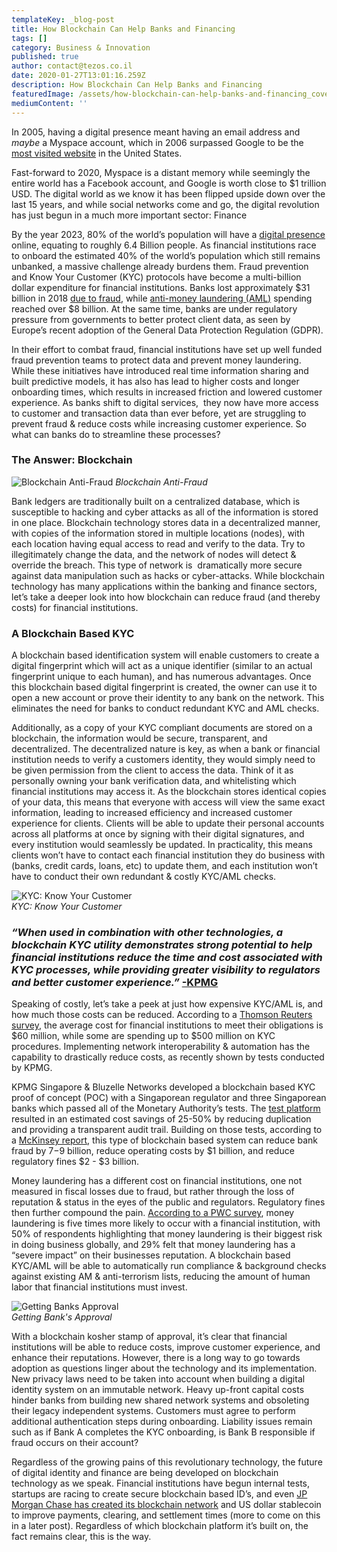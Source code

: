 ```yaml
---
templateKey: _blog-post
title: How Blockchain Can Help Banks and Financing
tags: []
category: Business & Innovation
published: true
author: contact@tezos.co.il
date: 2020-01-27T13:01:16.259Z
description: How Blockchain Can Help Banks and Financing
featuredImage: /assets/how-blockchain-can-help-banks-and-financing_cover-300x90.png
mediumContent: ''
---
```


In 2005, having a digital presence meant having an email address and _maybe_ a Myspace account, which in 2006 surpassed Google to be the [most visited website](https://mashable.com/2006/07/11/myspace-americas-number-one/) in the United States.

Fast-forward to 2020, Myspace is a distant memory while seemingly the entire world has a Facebook account, and Google is worth close to $1 trillion USD. The digital world as we know it has been flipped upside down over the last 15 years, and while social networks come and go, the digital revolution has just begun in a much more important sector: Finance

By the year 2023, 80% of the world’s population will have a [digital presence](http://www3.weforum.org/docs/WEF_GAC15_Technological_Tipping_Points_report_2015.pdf#page=24) online, equating to roughly 6.4 Billion people. As financial institutions race to onboard the estimated 40% of the world’s population which still remains unbanked, a massive challenge already burdens them. Fraud prevention and Know Your Customer (KYC) protocols have become a multi-billion dollar expenditure for financial institutions. Banks lost approximately $31 billion in 2018 [due to fraud](https://www.mckinsey.com/industries/financial-services/our-insights/combating-payments-fraud-and-enhancing-customer-experience), while [anti-money laundering (AML)](https://www.mckinsey.com/industries/financial-services/our-insights/blockchain-and-retail-banking-making-the-connection) spending reached over \$8 billion. At the same time, banks are under regulatory pressure from governments to better protect client data, as seen by Europe’s recent adoption of the General Data Protection Regulation (GDPR).

In their effort to combat fraud, financial institutions have set up well funded fraud prevention teams to protect data and prevent money laundering. While these initiatives have introduced real time information sharing and built predictive models, it has also has lead to higher costs and longer onboarding times, which results in increased friction and lowered customer experience. As banks shift to digital services,  they now have more access to customer and transaction data than ever before, yet are struggling to prevent fraud & reduce costs while increasing customer experience. So what can banks do to streamline these processes?

### **The Answer: Blockchain**

![Blockchain Anti-Fraud](/assets/anti-fraud.jpeg) _Blockchain Anti-Fraud_

Bank ledgers are traditionally built on a centralized database, which is susceptible to hacking and cyber attacks as all of the information is stored in one place. Blockchain technology stores data in a decentralized manner, with copies of the information stored in multiple locations (nodes), with each location having equal access to read and verify to the data. Try to illegitimately change the data, and the network of nodes will detect & override the breach. This type of network is  dramatically more secure against data manipulation such as hacks or cyber-attacks. While blockchain technology has many applications within the banking and finance sectors, let’s take a deeper look into how blockchain can reduce fraud (and thereby costs) for financial institutions.

### **A Blockchain Based KYC**

A blockchain based identification system will enable customers to create a digital fingerprint which will act as a unique identifier (similar to an actual fingerprint unique to each human), and has numerous advantages. Once this blockchain based digital fingerprint is created, the owner can use it to open a new account or prove their identity to any bank on the network. This eliminates the need for banks to conduct redundant KYC and AML checks.</span>

Additionally, as a copy of your KYC compliant documents are stored on a blockchain, the information would be secure, transparent, and decentralized. The decentralized nature is key, as when a bank or financial institution needs to verify a customers identity, they would simply need to be given permission from the client to access the data. Think of it as personally owning your bank verification data, and whitelisting which financial institutions may access it. As the blockchain stores identical copies of your data, this means that everyone with access will view the same exact information, leading to increased efficiency and increased customer experience for clients. Clients will be able to update their personal accounts across all platforms at once by signing with their digital signatures, and every institution would seamlessly be updated. In practicality, this means clients won’t have to contact each financial institution they do business with (banks, credit cards, loans, etc) to update them, and each institution won’t have to conduct their own redundant & costly KYC/AML checks.

![KYC: Know Your Customer](/assets/know-your-customer.jpeg)  
_KYC: Know Your Customer_

### **_“When used in combination with other technologies, a blockchain KYC utility demonstrates strong potential to help financial institutions reduce the time and cost associated with KYC processes, while providing greater visibility to regulators and better customer experience.”_** [-KPMG](https://home.kpmg/xx/en/home/insights/2018/02/blockchain-kyc-utility-fs.html)

Speaking of costly, let’s take a peek at just how expensive KYC/AML is, and how much those costs can be reduced. According to a [Thomson Reuters survey](https://www.thomsonreuters.com/en/press-releases/2016/may/thomson-reuters-2016-know-your-customer-surveys.html), the average cost for financial institutions to meet their obligations is $60 million, while some are spending up to $500 million on KYC procedures. Implementing network interoperability & automation has the capability to drastically reduce costs, as recently shown by tests conducted by KPMG.

KPMG Singapore & Bluzelle Networks developed a blockchain based KYC proof of concept (POC) with a Singaporean regulator and three Singaporean banks which passed all of the Monetary Authority’s tests. The [test platform](https://assets.kpmg/content/dam/kpmg/xx/pdf/2018/03/kpmg-blockchain-kyc-utility.pdf) resulted in an estimated cost savings of 25-50% by reducing duplication and providing a transparent audit trail. Building on those tests, according to a [McKinsey report](https://www.mckinsey.com/industries/financial-services/our-insights/blockchain-and-retail-banking-making-the-connection), this type of blockchain based system can reduce bank fraud by $7-$9 billion, reduce operating costs by \$1 billion, and reduce regulatory fines \$2 - \$3 billion.</span>

Money laundering has a different cost on financial institutions, one not measured in fiscal losses due to fraud, but rather through the loss of reputation & status in the eyes of the public and regulators. Regulatory fines then further compound the pain. [According to a PWC survey](https://www.pwc.com/gx/en/financial-services/publications/assets/pwc-gecs-2014-threats-to-the-financial-services-sector.pdf), money laundering is five times more likely to occur with a financial institution, with 50% of respondents highlighting that money laundering is their biggest risk in doing business globally, and 29% felt that money laundering has a “severe impact” on their businesses reputation. A blockchain based KYC/AML will be able to automatically run compliance & background checks against existing AM & anti-terrorism lists, reducing the amount of human labor that financial institutions must invest.

![Getting Banks Approval](/assets/getting-banks-approval.png)  
_Getting Bank's Approval_

With a blockchain kosher stamp of approval, it’s clear that financial institutions will be able to reduce costs, improve customer experience, and enhance their reputations. However, there is a long way to go towards adoption as questions linger about the technology and its implementation. New privacy laws need to be taken into account when building a digital identity system on an immutable network. Heavy up-front capital costs hinder banks from building new shared network systems and obsoleting their legacy independent systems. Customers must agree to perform additional authentication steps during onboarding. Liability issues remain such as if Bank A completes the KYC onboarding, is Bank B responsible if fraud occurs on their account?

Regardless of the growing pains of this revolutionary technology, the future of digital identity and finance are being developed on blockchain technology as we speak. Financial institutions have begun internal tests, startups are racing to create secure blockchain based ID’s, and even [JP Morgan Chase has created its blockchain network](https://finance.yahoo.com/news/j-p-morgans-blockchain-based-133044198.html?guccounter=1&guce_referrer=aHR0cHM6Ly93d3cuZ29vZ2xlLmNvbS8&guce_referrer_sig=AQAAAI3GVQbzXM4i5Zoh_LiUuNH6rJmz6bN5Clc5e56w6NWLxb8O9qrCfBBdGiXbfr1uBRSCLJlLENQ8W643ZXzO7s0iah1tHU-HXSpuLbzbD_EsynagU3Ed3L7qAVapJEur8f_0maK9tUl2mY7J8WL_RPDz_KFJoTfPuRsvv-qywPLB) and US dollar stablecoin to improve payments, clearing, and settlement times (more to come on this in a later post). Regardless of which blockchain platform it’s built on, the fact remains clear, this is the way.
